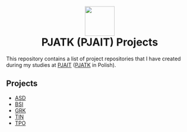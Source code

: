 <h1 align="center">
  <div>
    <img width="80" src="https://github.com/user-attachments/assets/19369345-0a6a-40d9-93f0-aee54ffff521" alt="" />
  </div>
  PJATK (PJAIT) Projects
</h1>

This repository contains a list of project repositories that I have created during my studies at [PJAIT](https://www.pja.edu.pl/en/) ([PJATK](https://www.pja.edu.pl/) in Polish).

## Projects
* [ASD](https://github.com/rawchor/ASD)
* [BSI](https://github.com/rawchor/BSI)
* [GRK](https://github.com/rawchor/GRK_lab)
* [TIN](https://github.com/rawchor/TIN)
* [TPO](https://github.com/rawchor/TPO)
